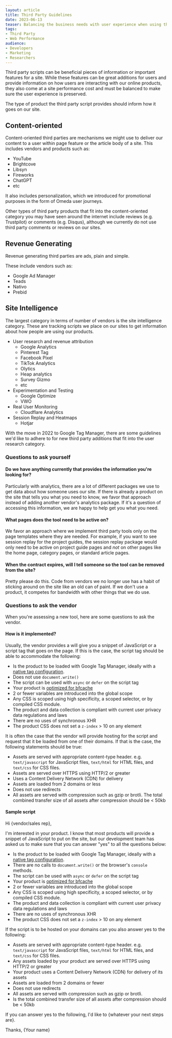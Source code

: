 ```yaml
---
layout: article
title: Third Party Guidelines
date: 2023-06-13
teaser: Balancing the business needs with user experience when using third party tools.
tags:
- Third Party
- Web Performance
audience:
- Developers
- Marketing
- Researchers
---
```

Third party scripts can be beneficial pieces of information or important features for a site. While these features can be great additions for users and provide information on how users are interacting with our online products, they also come at a site performance cost and must be balanced to make sure the user experience is preserved.

The type of product the third party script provides should inform how it goes on our site.

## Content-oriented
Content-oriented third parties are mechanisms we might use to deliver our content to a user within page feature or the article body of a site. This includes vendors and products such as:

  - YouTube
  - Brightcove
  - Libsyn
  - Fireworks
  - ChatGPT
  - etc

It also includes personalization, which we introduced for promotional purposes in the form of Omeda user journeys.

Other types of third party products that fit into the content-oriented category you may have seen around the internet include reviews (e.g. Trustpilot) or comments (e.g. Disqus), although we currently do not use third party comments or reviews on our sites.

## Revenue Generating
Revenue generating third parties are ads, plain and simple.

These include vendors such as:
  - Google Ad Manager
  - Teads
  - Nativo
  - Prebid

## Site Intelligence
The largest category in terms of number of vendors is the site intelligence category. These are tracking scripts we place on our sites to get information about how people are using our products.

- User research and revenue attribution
  - Google Analytics
  - Pinterest Tag
  - Facebook Pixel
  - TikTok Analytics
  - Olytics
  - Heap analytics
  - Survey Gizmo
  - etc
- Experimentation and Testing
  - Google Optimize
  - VWO
- Real User Monitoring
  - Cloudflare Analytics
- Session Replay and Heatmaps
  - Hotjar

With the move in 2022 to Google Tag Manager, there are some guidelines we'd like to adhere to for new third party additions that fit into the user research category.

### Questions to ask yourself
#### Do we have anything currently that provides the  information you're looking for?
Particularly with analytics, there are a lot of different packages we use to get data about how someone uses our site. If there is already a product on the site that tells you what you need to know, we favor that approach instead of adding another vendor's analytics package. If it's a question of accessing this information, we are happy to help get you what you need.

#### What pages does the tool need to be active on?
We favor an approach where we implement third party tools only on the page templates where they are needed. For example, if you want to see session replay for the project guides, the session replay package would only need to be active on project guide pages and *not* on other pages like the home page, category pages, or standard article pages.

#### When the contract expires, will I tell someone so the tool can be removed from the site?
Pretty please do this. Code from vendors we no longer use has a habit of sticking around on the site like an old can of paint. If we don't use a product, it competes for bandwidth with other things that we do use.

### Questions to ask the vendor
When you're assessing a new tool, here are some questions to ask the vendor.

#### How is it implemented?
Usually, the vendor provides a will give you a snippet of JavaScript or a script tag that goes on the page. If this is the case, the script tag should be able to accommodate the following:

- Is the product to be loaded with Google Tag Manager, ideally with a [native tag configuration](https://support.google.com/tagmanager/answer/3281060?hl=en).
- Does not use `document.write()`
- The script can be used with `async` or `defer` on the script tag
- Your product is [optimized for bfcache](https://web.dev/bfcache/#optimize-your-pages-for-bfcache)
- 2 or fewer variables are introduced into the global scope
- Any CSS is scoped using high specificity, a scoped selector, or by compiled CSS module.
- The product and data collection is compliant with current user privacy data regulations and laws
- There are no uses of synchronous XHR
- The product CSS does not set a `z-index` > 10 on any element

It is often the case that the vendor will provide hosting for the script and request that it be loaded from one of their domains. If that is the case, the following statements should be true:

- Assets are served with appropriate content-type header. e.g. `text/javascript` for JavaScript files, `text/html` for HTML files, and `text/css` for CSS files.
- Assets are served over HTTPS using HTTP/2 or greater
- Uses a Content Delivery Network (CDN) for delivery
- Assets are loaded from 2 domains or less
- Does not use redirects
- All assets are served with compression such as gzip or brotli. The total combined transfer size of all assets after compression should be < 50kb

#### Sample script

Hi {vendor/sales rep},

I'm interested in your product. I know that most products will provide a snippet of JavaScript to put on the site, but our development team has asked us to make sure that you can answer "yes" to all the questions below:

- Is the product to be loaded with Google Tag Manager, ideally with a [native tag configuration](https://support.google.com/tagmanager/answer/3281060?hl=en).
- There are no calls to `document.write()` or the browser's `console` methods.
- The script can be used with `async` or `defer` on the script tag
- Your product is [optimized for bfcache](https://web.dev/bfcache/#optimize-your-pages-for-bfcache)
- 2 or fewer variables are introduced into the global scope
- Any CSS is scoped using high specificity, a scoped selector, or by compiled CSS module.
- The product and data collection is compliant with current user privacy data regulations and laws
- There are no uses of synchronous XHR
- The product CSS does not set a `z-index` > 10 on any element

If the script is to be hosted on your domains can you also answer yes to the following:

- Assets are served with appropriate content-type header. e.g. `text/javascript` for JavaScript files, `text/html` for HTML files, and `text/css` for CSS files.
- Any assets loaded by your product are served over HTTPS using HTTP/2 or greater
- Your product uses a Content Delivery Network (CDN) for delivery of its assets
- Assets are loaded from 2 domains or fewer
- Does not use redirects
- All assets are served with compression such as gzip or brotli. 
- Is the total combined transfer size of all assets after compression should be < 50kb

If you can answer yes to the following, I'd like to {whatever your next steps are}.

Thanks,
{Your name}

